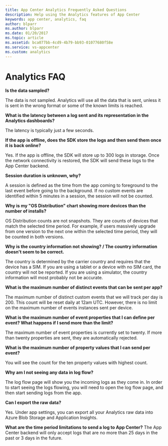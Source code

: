 ```yaml
---
title: App Center Analytics Frequently Asked Questions
description: Help using the Analytics features of App Center
keywords: app center, analytics, faq
author: blparr
ms.author: blparr
ms.date: 01/20/2017
ms.topic: article
ms.assetid: bca077bb-4cd9-4b79-bb93-01077680f58e
ms.service: vs-appcenter
ms.custom: analytics
---
```


# Analytics FAQ

**Is the data sampled?**

The data is not sampled. Analytics will use all the data that is sent, unless it is sent in the wrong format or some of the known limits is reached.

**What is the latency between a log sent and its representation in the Analytics dashboards?**

The latency is typically just a few seconds.

**If the app is offline, does the SDK store the logs and then send them once it is back online?**

Yes. If the app is offline, the SDK will store up to 300 logs in storage. Once the network connectivity is restored, the SDK will send these logs to the App Center backend.

**Session duration is unknown, why?**

A session is defined as the time from the app coming to foreground to the last event before going to the background. If no custom events are identified within 5 minutes in a session, the session will not be counted.

**Why is my "OS Distribution" chart showing more devices than the number of installs?**

OS Distribution counts are not snapshots. They are counts of devices that match the selected time period. For example, if users massively upgrade from one version to the next one within the selected time period, they will be counted in both versions.

**Why is the country information not showing? / The country information doesn't seem to be correct.**

The country is determined by the carrier country and requires that the device has a SIM. If you are using a tablet or a device with no SIM card, the country will not be reported. If you are using a simulator, the country information will most probably not be accurate.

**What is the maximum number of distinct events that can be sent per app?**

The maximum number of distinct custom events that we will track per day is 200. This count will be reset daily at 12am UTC. However, there is no limit on the maximum number of events instances sent per device.

**What is the maximum number of event properties that I can define per event? What happens if I send more than the limit?**

The maximum number of event properties is currently set to twenty. If more than twenty properties are sent, they are automatically rejected.

**What is the maximum number of property values that I can send per event?**

You will see the count for the ten property values with highest count.

**Why am I not seeing any data in log flow?**

The log flow page will show you the incoming logs as they come in. In order to start seeing the logs flowing, you will need to open the log flow page, and then start sending logs from the app.

**Can I export the raw data?**

Yes. Under app settings, you can export all your Analytics raw data into Azure Blob Storage and Application Insights.

**What are the time period limitations to send a log to App Center?**
The App Center backend will only accept logs that are no more than 25 days in the past or 3 days in the future.
